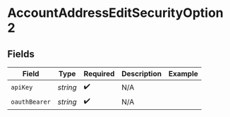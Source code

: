 # AccountAddressEditSecurityOption2


## Fields

| Field              | Type               | Required           | Description        | Example            |
| ------------------ | ------------------ | ------------------ | ------------------ | ------------------ |
| `apiKey`           | *string*           | :heavy_check_mark: | N/A                |                    |
| `oauthBearer`      | *string*           | :heavy_check_mark: | N/A                |                    |